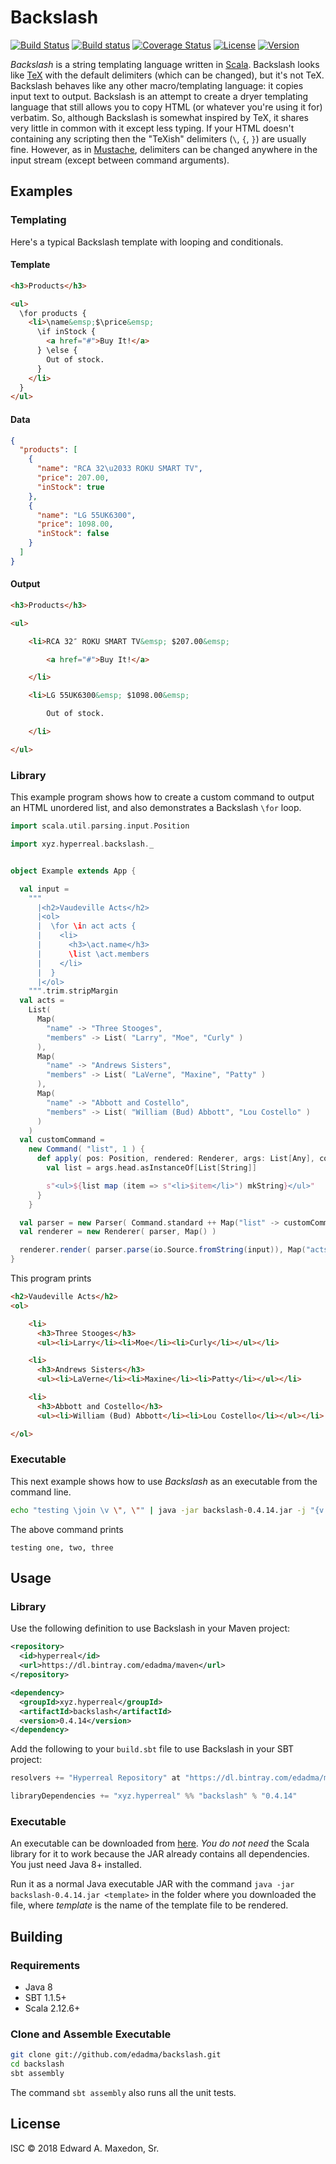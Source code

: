 Backslash
=========

[![Build Status](https://www.travis-ci.org/edadma/backslash.svg?branch=master)](https://www.travis-ci.org/edadma/backslash)
[![Build status](https://ci.appveyor.com/api/projects/status/h5b23n2vd0k4oh9q/branch/master?svg=true)](https://ci.appveyor.com/project/edadma/backslash/branch/master)
[![Coverage Status](https://coveralls.io/repos/github/edadma/backslash/badge.svg?branch=master)](https://coveralls.io/github/edadma/backslash?branch=master)
[![License](https://img.shields.io/badge/license-ISC-blue.svg)](https://github.com/edadma/backslash/blob/master/LICENSE)
[![Version](https://img.shields.io/badge/latest_release-v0.4.14-orange.svg)](https://github.com/edadma/backslash/releases/tag/v0.4.14)

*Backslash* is a string templating language written in [Scala](http://scala-lang.org). Backslash looks like [TeX](https://en.wikipedia.org/wiki/TeX) with the default delimiters (which can be changed), but it's not TeX. Backslash behaves like any other macro/templating language: it copies input text to output. Backslash is an attempt to create a dryer templating language that still allows you to copy HTML (or whatever you're using it for) verbatim. So, although Backslash is somewhat inspired by TeX, it shares very little in common with it except less typing. If your HTML doesn't containing any scripting then the "TeXish" delimiters (`\`, `{`, `}`) are usually fine. However, as in [Mustache](http://mustache.github.io/), delimiters can be changed anywhere in the input stream (except between command arguments).


Examples
--------

### Templating

Here's a typical Backslash template with looping and conditionals.

#### Template

```html
<h3>Products</h3>

<ul>
  \for products {
    <li>\name&emsp;$\price&emsp;
      \if inStock {
        <a href="#">Buy It!</a>
      } \else {
        Out of stock.
      }
    </li>
  }
</ul>
```

#### Data

```json
{
  "products": [
    {
      "name": "RCA 32\u2033 ROKU SMART TV",
      "price": 207.00,
      "inStock": true
    },
    {
      "name": "LG 55UK6300",
      "price": 1098.00,
      "inStock": false
    }
  ]
}
```

#### Output

```html
<h3>Products</h3>

<ul>

    <li>RCA 32″ ROKU SMART TV&emsp; $207.00&emsp;

        <a href="#">Buy It!</a>

    </li>

    <li>LG 55UK6300&emsp; $1098.00&emsp;

        Out of stock.

    </li>

</ul>
```

### Library

This example program shows how to create a custom command to output an HTML unordered list, and also demonstrates a Backslash `\for` loop.

```scala
import scala.util.parsing.input.Position

import xyz.hyperreal.backslash._


object Example extends App {

  val input =
    """
      |<h2>Vaudeville Acts</h2>
      |<ol>
      |  \for \in act acts {
      |    <li>
      |      <h3>\act.name</h3>
      |      \list \act.members
      |    </li>
      |  }
      |</ol>
    """.trim.stripMargin
  val acts =
    List(
      Map(
        "name" -> "Three Stooges",
        "members" -> List( "Larry", "Moe", "Curly" )
      ),
      Map(
        "name" -> "Andrews Sisters",
        "members" -> List( "LaVerne", "Maxine", "Patty" )
      ),
      Map(
        "name" -> "Abbott and Costello",
        "members" -> List( "William (Bud) Abbott", "Lou Costello" )
      )
    )
  val customCommand =
    new Command( "list", 1 ) {
      def apply( pos: Position, rendered: Renderer, args: List[Any], context: AnyRef ) = {
        val list = args.head.asInstanceOf[List[String]]

        s"<ul>${list map (item => s"<li>$item</li>") mkString}</ul>"
      }
    }

  val parser = new Parser( Command.standard ++ Map("list" -> customCommand) )
  val renderer = new Renderer( parser, Map() )

  renderer.render( parser.parse(io.Source.fromString(input)), Map("acts" -> acts), Console.out )
}
```

This program prints

```html
<h2>Vaudeville Acts</h2>
<ol>

    <li>
      <h3>Three Stooges</h3>
      <ul><li>Larry</li><li>Moe</li><li>Curly</li></ul></li>

    <li>
      <h3>Andrews Sisters</h3>
      <ul><li>LaVerne</li><li>Maxine</li><li>Patty</li></ul></li>

    <li>
      <h3>Abbott and Costello</h3>
      <ul><li>William (Bud) Abbott</li><li>Lou Costello</li></ul></li>

</ol>
```

### Executable

This next example shows how to use *Backslash* as an executable from the command line.

```bash
echo "testing \join \v \", \"" | java -jar backslash-0.4.14.jar -j "{v: [\"one\", \"two\", \"three\"]}" --
```

The above command prints

    testing one, two, three


Usage
-----

### Library

Use the following definition to use Backslash in your Maven project:

```xml
<repository>
  <id>hyperreal</id>
  <url>https://dl.bintray.com/edadma/maven</url>
</repository>

<dependency>
  <groupId>xyz.hyperreal</groupId>
  <artifactId>backslash</artifactId>
  <version>0.4.14</version>
</dependency>
```

Add the following to your `build.sbt` file to use Backslash in your SBT project:

```sbt
resolvers += "Hyperreal Repository" at "https://dl.bintray.com/edadma/maven"

libraryDependencies += "xyz.hyperreal" %% "backslash" % "0.4.14"
```

### Executable

An executable can be downloaded from [here](https://dl.bintray.com/edadma/generic/backslash-0.4.14.jar). *You do not need* the Scala library for it to work because the JAR already contains all dependencies. You just need Java 8+ installed.

Run it as a normal Java executable JAR with the command `java -jar backslash-0.4.14.jar <template>` in the folder where you downloaded the file, where *template* is the name of the template file to be rendered.

Building
--------

### Requirements

- Java 8
- SBT 1.1.5+
- Scala 2.12.6+

### Clone and Assemble Executable

```bash
git clone git://github.com/edadma/backslash.git
cd backslash
sbt assembly
```

The command `sbt assembly` also runs all the unit tests.


License
-------

ISC © 2018 Edward A. Maxedon, Sr.